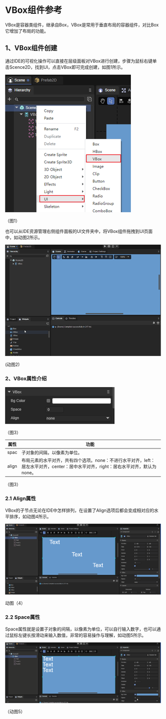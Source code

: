 # VBox组件参考

VBox是容器类组件，继承自Box，VBox是常用于垂直布局的容器组件，对比Box它增加了布局的功能。

## 1、VBox组件创建

通过IDE的可视化操作可以直接在层级面板对VBox进行创建，步骤为鼠标右键单击Scence2D，找到UI，点击VBox即可完成创建，如图1所示。

![](img/1.png) 

（图1）

也可以从IDE资源管理右侧组件面板的UI文件夹中，将VBox组件拖拽到UI页面中，如动图2所示。

![](img/2.gif) 

(动图2)

### 2、VBox属性介绍

![](img/3.png) 

（图3）

| 属性  | 功能                                                         |
| ----- | ------------------------------------------------------------ |
| spac  | 子对象的间隔，以像素为单位。                                 |
| align | 布局元素的水平对齐，共有四个选项。none：不进行水平对齐，left：居左水平对齐，center：居中水平对齐，right：居右水平对齐，默认为none。 |

（图3）

### 2.1 Align属性

VBox的子节点无论在IDE中怎样排列，在设置了Align选项后都会变成相对应的水平排序，如动图4所示。

![](img/4.gif)

动图（4）

### 2.2 Space属性

Space属性就是设置子对象的间隔，以像素为单位，可以自行输入数字，也可以通过鼠标左键长按滑动来输入数值，非常的容易操作与理解，如动图5所示。

![](img/5.gif)

（动图5）